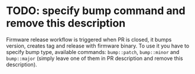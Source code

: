# TODO: specify bump command and remove this description

Firmware release workflow is triggered when PR is closed, it bumps version, creates tag and release with firmware binary. To use it you have to specify bump type, available commands: `bump::patch`, `bump::minor` and `bump::major` (simply leave one of them in PR description and remove this description).
